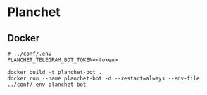 # Planchet

## Docker
```
# ../conf/.env
PLANCHET_TELEGRAM_BOT_TOKEN=<token>
```

```
docker build -t planchet-bot .
docker run --name planchet-bot -d --restart=always --env-file ../conf/.env planchet-bot
```